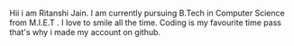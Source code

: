 Hii i am Ritanshi Jain. I am currently pursuing B.Tech in Computer Science from M.I.E.T .
I love to smile all the time.
Coding is my favourite time pass that's why i made my account on github.
